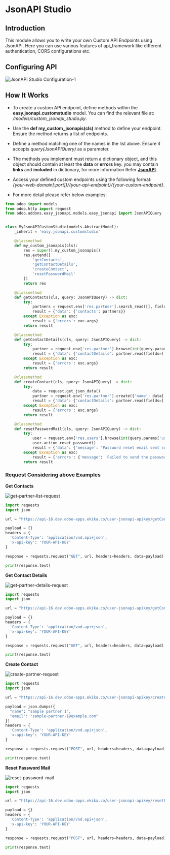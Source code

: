 # JsonAPI Studio

## Introduction

This module allows you to write your own Custom API Endpoints using JsonAPI. Here you can use various features of api_framework like different authentication, CORS configurations etc.

## Configuring API

<img src="static/description/assets/images/API-Configuration-1.png" class="img-fluid" alt="JsonAPI Studio Configuration-1"/>


## How It Works

 - To create a custom API endpoint, define methods within the **easy.jsonapi.customstudio** model. You can find the relevant file at: */models/custom_jsonapi_studio.py*.

 - Use the **def my_custom_jsonapis(cls)** method to define your endpoint. Ensure the method returns a list of endpoints.

 - Define a method matching one of the names in the list above. Ensure it accepts *query(JsonAPIQuery)* as a parameter.

 - The methods you implement must return a dictionary object, and this object should contain at least the **data** or **errors** key. you may contain **links** and **included** in dictionary, for more information Refer [**JsonAPI**](https://jsonapi.org/format/1.1/).

 - Access your defined custom endpoints using the following format: *{your-web-domain[:port]}/{your-api-endpoint}/{your-custom-endpoint}*.

 - For more detail please refer below examples:

```python
from odoo import models
from odoo.http import request
from odoo.addons.easy_jsonapi.models.easy_jsonapi import JsonAPIQuery


class MyJsonAPICustomStudio(models.AbstractModel):
    _inherit = 'easy.jsonapi.customstudio'

    @classmethod
    def my_custom_jsonapis(cls):
        res = super().my_custom_jsonapis()
        res.extend([
            'getContacts',
            'getContactDetails',
            'createContact',
            'resetPasswordMail'
        ])
        return res

    @classmethod
    def getContacts(cls, query: JsonAPIQuery) -> dict:
        try:
            partners = request.env['res.partner'].search_read([], fields=['name', 'email'])
            result = {'data': {'contacts': partners}}
        except Exception as exc:
            result = {'errors': exc.args}
        return result

    @classmethod
    def getContactDetails(cls, query: JsonAPIQuery) -> dict:
        try:
            partner = request.env['res.partner'].browse(int(query.params['partner_id']))
            result = {'data': {'contactDetails': partner.read(fields=['name', 'email', 'phone'])}}
        except Exception as exc:
            result = {'errors': exc.args}
        return result

    @classmethod
    def createContact(cls, query: JsonAPIQuery) -> dict:
        try:
            data = request.get_json_data()
            partner = request.env['res.partner'].create({'name': data['name'], 'email': data['email']})
            result = {'data': {'contactDetails': partner.read(fields=['name', 'email'])}}
        except Exception as exc:
            result = {'errors': exc.args}
        return result

    @classmethod
    def resetPasswordMail(cls, query: JsonAPIQuery) -> dict:
        try:
            user = request.env['res.users'].browse(int(query.params['user_id']))
            user.action_reset_password()
            result = {'data': {'message': 'Password reset email sent successfully.'}}
        except Exception as exc:
            result = {'errors': {'message': 'Failed to send the password reset email.'}}
        return result

```

### Request Considering above Examples

**Get Contacts**

<img src="static/description/assets/images/get-partner-list-request.png" class="img-fluid" alt="get-partner-list-request"/>

```python
import requests
import json

url = "https://api-16.dev.odoo-apps.ekika.co/user-jsonapi-apikey/getContacts"

payload = {}
headers = {
  'Content-Type': 'application/vnd.api+json',
  'x-api-key': 'YOUR-API-KEY'
}

response = requests.request("GET", url, headers=headers, data=payload)

print(response.text)

```

**Get Contact Details**

<img src="static/description/assets/images/get-partner-details-request.png" class="img-fluid" alt="get-partner-details-request"/>

```python
import requests
import json

url = "https://api-16.dev.odoo-apps.ekika.co/user-jsonapi-apikey/getContactDetails?partner_id=3"

payload = {}
headers = {
  'Content-Type': 'application/vnd.api+json',
  'x-api-key': 'YOUR-API-KEY'
}

response = requests.request("GET", url, headers=headers, data=payload)

print(response.text)

```

**Create Contact**

<img src="static/description/assets/images/create-partner-request.png" class="img-fluid" alt="create-partner-request"/>

```python
import requests
import json

url = "https://api-16.dev.odoo-apps.ekika.co/user-jsonapi-apikey/createContact"

payload = json.dumps({
  "name": "sample partner 1",
  "email": "sample-partner-1@example.com"
})
headers = {
  'Content-Type': 'application/vnd.api+json',
  'x-api-key': 'YOUR-API-KEY'
}

response = requests.request("POST", url, headers=headers, data=payload)

print(response.text)
```

**Reset Password Mail**

<img src="static/description/assets/images/reset-password-mail.png" class="img-fluid" alt="reset-password-mail"/>

```python
import requests
import json

url = "https://api-16.dev.odoo-apps.ekika.co/user-jsonapi-apikey/resetPasswordMail?user_id=6"

payload = {}
headers = {
  'Content-Type': 'application/vnd.api+json',
  'x-api-key': 'YOUR-API-KEY'
}

response = requests.request("POST", url, headers=headers, data=payload)

print(response.text)
```